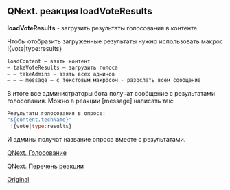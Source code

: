 ## QNext. реакция loadVoteResults

**loadVoteResults** - загрузить результаты голосования в контенте. 

Чтобы отобразить загруженные результаты нужно использовать макрос !{vote|type:results} 
```js 
loadContent — взять контент
— takeVoteResults — загрузить голоса
— — takeAdmins — взять всех админов
— — — message — с текстовым макросом - разослать всем сообщение
```

В итоге все администраторы бота получат сообщение с результатами голосования. Можно в реакции [message] написать так: 
```js 
Результаты голосования в опросе:
"${content.techName}"
 !{vote|type:results}
```

И админы получат название опроса вместе с результатами.





[QNext. Голосование](/docs-test/_export/admin/vote-about)

[QNext. Перечень реакции](/docs-test/_export/reactions)
  
[Original](https://telegra.ph/QNext-admin-reaction-loadVoteResults-05-03)